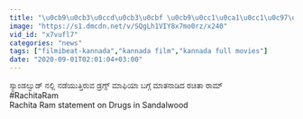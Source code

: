 ```yaml
---
title: "\u0cb9\u0cb3\u0ccd\u0cb3\u0cbf \u0cb9\u0cc1\u0ca1\u0cc1\u0c97\u0cbf \u0cb2\u0cc1\u0c95\u0ccd\u0c95\u0cb2\u0ccd\u0cb2\u0cbf \u0cb0\u0c9a\u0cbf\u0ca4\u0cbe \u0cab\u0cc1\u0cb2\u0ccd \u0cae\u0cbf\u0c82\u0c9a\u0cbf\u0c82\u0c97\u0ccd Rachita Ram Grand entry Filmibeat Kannada"
image: "https://s1.dmcdn.net/v/SQgLh1VIY8x7mo0rz/x240"
vid_id: "x7vufl7"
categories: "news"
tags: ["filmibeat-kannada","kannada film","kannada full movies"]
date: "2020-09-01T02:01:04+03:00"
---
```

ಸ್ಯಾಂಡಲ್ವುಡ್ ನಲ್ಲಿ ನಡೆಯುತ್ತಿರುವ ಡ್ರಗ್ಸ್ ಮಾಫಿಯಾ ಬಗ್ಗೆ ಮಾತನಾಡಿದ ರಚಿತಾ ರಾಮ್   <br>#RachitaRam  <br>Rachita Ram statement on Drugs in Sandalwood
